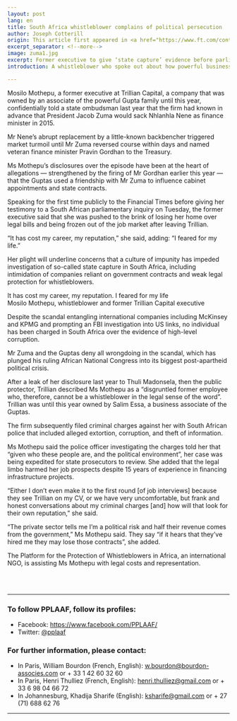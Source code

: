 ```yaml
---
layout: post
lang: en
title: South Africa whistleblower complains of political persecution
author: Joseph Cotterill
origin: This article first appeared in <a href="https://www.ft.com/content/84d695cc-be22-11e7-9836-b25f8adaa111?accessToken=zwAAAV-ltyiIkdOE1pXMviIR59OYNrJfitqhEQ.MEUCIQD-9klMIw2BfifJ8FE2ij8QnXqt9e9OpvvbkHwpdqbtoQIgTBPUADJVd0Jx6xN3mCiX2oE4gkgrCkEBf2dJMxNV0JM&sharetype=gift" target="_blank">the Financial Times</a>
excerpt_separator: <!--more-->
image: zuma1.jpg
excerpt: Former executive to give ‘state capture’ evidence before parliamentary inquiry
introduction: A whistleblower who spoke out about how powerful business interests gained undue influence over decision-making in South Africa’s government said she has suffered politically motivated persecution and been cold-shouldered by employers since giving her testimony.

---
```


<!-- <img class="img-responsive img-post center-block" src="/assets/images/posts/mckinsey-4.jpg">  -->


Mosilo Mothepu, a former executive at Trillian Capital, a company that was owned by an associate of the powerful Gupta family until this year, confidentially told a state ombudsman last year that the firm had known in advance that President Jacob Zuma would sack Nhlanhla Nene as finance minister in 2015.

Mr Nene’s abrupt replacement by a little-known backbencher triggered market turmoil until Mr Zuma reversed course within days and named veteran finance minister Pravin Gordhan to the Treasury.

Ms Mothepu’s disclosures over the episode have been at the heart of allegations — strengthened by the firing of Mr Gordhan earlier this year — that the Guptas used a friendship with Mr Zuma to influence cabinet appointments and state contracts.

Speaking for the first time publicly to the Financial Times before giving her testimony to a South African parliamentary inquiry on Tuesday, the former executive said that she was pushed to the brink of losing her home over legal bills and being frozen out of the job market after leaving Trillian.

“It has cost my career, my reputation,” she said, adding: “I feared for my life.”

Her plight will underline concerns that a culture of impunity has impeded investigation of so-called state capture in South Africa, including intimidation of companies reliant on government contracts and weak legal protection for whistleblowers.
> <span class="post-blockquote">
It has cost my career, my reputation. I feared for my life
<br>
<span class="post-blockquote-ref">
Mosilo Mothepu, whistleblower and former Trillian Capital executive
</span>
</span>
    

Despite the scandal entangling international companies including McKinsey and KPMG and prompting an FBI investigation into US links, no individual has been charged in South Africa over the evidence of high-level corruption.

Mr Zuma and the Guptas deny all wrongdoing in the scandal, which has plunged his ruling African National Congress into its biggest post-apartheid political crisis.

After a leak of her disclosure last year to Thuli Madonsela, then the public protector, Trillian described Ms Mothepu as a “disgruntled former employee who, therefore, cannot be a whistleblower in the legal sense of the word”. Trillian was until this year owned by Salim Essa, a business associate of the Guptas.

The firm subsequently filed criminal charges against her with South African police that included alleged extortion, corruption, and theft of information.

Ms Mothepu said the police officer investigating the charges told her that “given who these people are, and the political environment”, her case was being expedited for state prosecutors to review. She added that the legal limbo harmed her job prospects despite 15 years of experience in financing infrastructure projects.

“Either I don’t even make it to the first round [of job interviews] because they see Trillian on my CV, or we have very uncomfortable, but frank and honest conversations about my criminal charges [and] how will that look for their own reputation,” she said.

“The private sector tells me I’m a political risk and half their revenue comes from the government,” Ms Mothepu said. They say “if it hears that they’ve hired me they may lose those contracts”, she added.

The Platform for the Protection of Whistleblowers in Africa, an international NGO, is assisting Ms Mothepu with legal costs and representation.

<br>
<br>

----------------------

### To follow PPLAAF, follow its profiles:
- Facebook: <https://www.facebook.com/PPLAAF/>
- Twitter: [@pplaaf](https://twitter.com/pplaaf)

### For further information, please contact:
- In Paris, William Bourdon (French, English): [w.bourdon@bourdon-associes.com](mailto:w.bourdon@bourdon-associes.com) or + 33 1 42 60 32 60
- In Paris, Henri Thulliez (French, English): [henri.thulliez@gmail.com](mailto:henri.thulliez@gmail.com) or + 33 6 98 04 66 72
- In Johannesburg, Khadija Sharife (English): [ksharife@gmail.com](mailto:ksharife@gmail.com) or + 27 (71) 688 62 76 




-----
